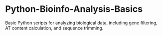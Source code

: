 # Python-Bioinfo-Analysis-Basics
Basic Python scripts for analyzing biological data, including gene filtering, AT content calculation, and sequence trimming.
